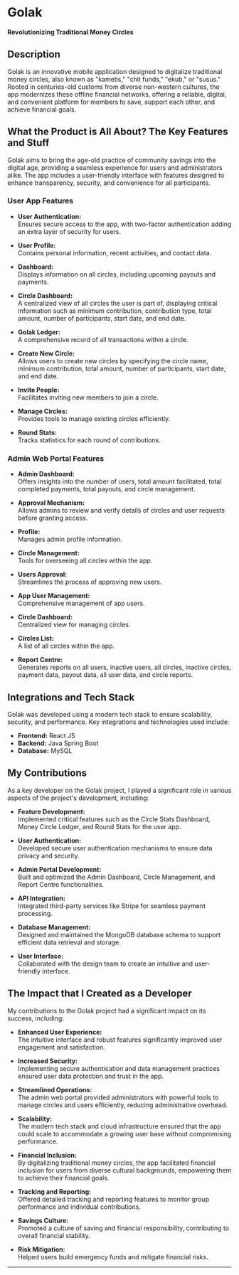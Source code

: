 # Golak

**Revolutionizing Traditional Money Circles**

## Description

Golak is an innovative mobile application designed to digitalize traditional money circles, also known as "kametis," "chit funds," "ekub," or "susus." Rooted in centuries-old customs from diverse non-western cultures, the app modernizes these offline financial networks, offering a reliable, digital, and convenient platform for members to save, support each other, and achieve financial goals.

## What the Product is All About? The Key Features and Stuff

Golak aims to bring the age-old practice of community savings into the digital age, providing a seamless experience for users and administrators alike. The app includes a user-friendly interface with features designed to enhance transparency, security, and convenience for all participants.

### User App Features

- **User Authentication:**  
  Ensures secure access to the app, with two-factor authentication adding an extra layer of security for users.

- **User Profile:**  
  Contains personal information, recent activities, and contact data.

- **Dashboard:**  
  Displays information on all circles, including upcoming payouts and payments.

- **Circle Dashboard:**  
  A centralized view of all circles the user is part of, displaying critical information such as minimum contribution, contribution type, total amount, number of participants, start date, and end date.

- **Golak Ledger:**  
  A comprehensive record of all transactions within a circle.

- **Create New Circle:**  
  Allows users to create new circles by specifying the circle name, minimum contribution, total amount, number of participants, start date, and end date.

- **Invite People:**  
  Facilitates inviting new members to join a circle.

- **Manage Circles:**  
  Provides tools to manage existing circles efficiently.

- **Round Stats:**  
  Tracks statistics for each round of contributions.

### Admin Web Portal Features

- **Admin Dashboard:**  
  Offers insights into the number of users, total amount facilitated, total completed payments, total payouts, and circle management.

- **Approval Mechanism:**  
  Allows admins to review and verify details of circles and user requests before granting access.

- **Profile:**  
  Manages admin profile information.

- **Circle Management:**  
  Tools for overseeing all circles within the app.

- **Users Approval:**  
  Streamlines the process of approving new users.

- **App User Management:**  
  Comprehensive management of app users.

- **Circle Dashboard:**  
  Centralized view for managing circles.

- **Circles List:**  
  A list of all circles within the app.

- **Report Centre:**  
  Generates reports on all users, inactive users, all circles, inactive circles, payment data, payout data, all user data, and circle reports.

## Integrations and Tech Stack

Golak was developed using a modern tech stack to ensure scalability, security, and performance. Key integrations and technologies used include:

- **Frontend:** React JS
- **Backend:** Java Spring Boot
- **Database:** MySQL

## My Contributions

As a key developer on the Golak project, I played a significant role in various aspects of the project's development, including:

- **Feature Development:**  
  Implemented critical features such as the Circle Stats Dashboard, Money Circle Ledger, and Round Stats for the user app.

- **User Authentication:**  
  Developed secure user authentication mechanisms to ensure data privacy and security.

- **Admin Portal Development:**  
  Built and optimized the Admin Dashboard, Circle Management, and Report Centre functionalities.

- **API Integration:**  
  Integrated third-party services like Stripe for seamless payment processing.

- **Database Management:**  
  Designed and maintained the MongoDB database schema to support efficient data retrieval and storage.

- **User Interface:**  
  Collaborated with the design team to create an intuitive and user-friendly interface.

## The Impact that I Created as a Developer

My contributions to the Golak project had a significant impact on its success, including:

- **Enhanced User Experience:**  
  The intuitive interface and robust features significantly improved user engagement and satisfaction.

- **Increased Security:**  
  Implementing secure authentication and data management practices ensured user data protection and trust in the app.

- **Streamlined Operations:**  
  The admin web portal provided administrators with powerful tools to manage circles and users efficiently, reducing administrative overhead.

- **Scalability:**  
  The modern tech stack and cloud infrastructure ensured that the app could scale to accommodate a growing user base without compromising performance.

- **Financial Inclusion:**  
  By digitalizing traditional money circles, the app facilitated financial inclusion for users from diverse cultural backgrounds, empowering them to achieve their financial goals.

- **Tracking and Reporting:**  
  Offered detailed tracking and reporting features to monitor group performance and individual contributions.

- **Savings Culture:**  
  Promoted a culture of saving and financial responsibility, contributing to overall financial stability.

- **Risk Mitigation:**  
  Helped users build emergency funds and mitigate financial risks.

---
